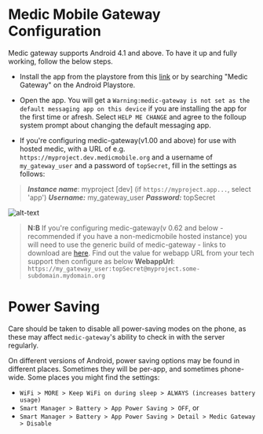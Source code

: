 # Medic Mobile Gateway Configuration

Medic gateway supports Android 4.1 and above. To have it up and fully working, follow the below steps.

- Install the app from the playstore from this [link](https://play.google.com/store/apps/details?id=medic.gateway.alert&hl=en) or by searching "Medic Gateway" on the Android Playstore.

- Open the app.
You will get a ```Warning:medic-gateway is not set as the default messaging app on this device``` if you are installing the app for the first time or afresh. Select ```HELP ME CHANGE``` and agree to the folloup system prompt about changing the default messaging app.

- If you're configuring medic-gateway(v1.00 and above) for use with hosted medic, with a URL of e.g. ```https://myproject.dev.medicmobile.org``` and a username of ```my_gateway_user``` and a password of ```topSecret```, fill in the settings as follows:

>***Instance name***: myproject [dev]   (if ```https://myproject.app...```, select 'app')
***Username:*** my_gateway_user
***Password:*** topSecret

![alt-text](img/gateway-config.png "Medic Mobile 1.2.1 Configuration Image")

>**N:B** If you're configuring medic-gateway(v 0.62 and below - recommended if you have a non-medicmobile hosted instance) you will need to use the generic build of medic-gateway - links to download are [here](https://github.com/medic/medic-gateway/releases). Find out the value for webapp URL from your tech support then configure as below
 **WebappUrl**: ```https://my_gateway_user:topSecret@myproject.some-subdomain.mydomain.org```

 # Power Saving

 Care should be taken to disable all power-saving modes on the phone, as these may affect `medic-gateway`'s ability to check in with the server regularly.
 
 On different versions of Android, power saving options may be found in different places.  Sometimes they will be per-app, and sometimes phone-wide.  Some places you might find the settings:

* `WiFi > MORE > Keep WiFi on during sleep > ALWAYS (increases battery usage)`
* `Smart Manager > Battery > App Power Saving > OFF`, or
* `Smart Manager > Battery > App Power Saving > Detail > Medic Gateway > Disable`
